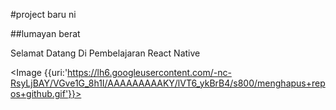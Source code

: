 #project baru ni

##lumayan berat

Selamat Datang Di Pembelajaran React Native

<Image {{uri:'https://lh6.googleusercontent.com/-nc-RsyLjBAY/VGve1G_8h1I/AAAAAAAAAKY/lVT6_ykBrB4/s800/menghapus+repos+github.gif'}}>
